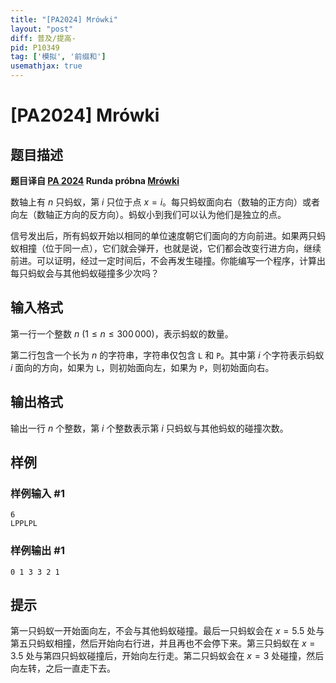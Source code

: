```yaml
---
title: "[PA2024] Mrówki"
layout: "post"
diff: 普及/提高-
pid: P10349
tag: ['模拟', '前缀和']
usemathjax: true
---
```


# [PA2024] Mrówki
## 题目描述

**题目译自 [PA 2024](https://sio2.mimuw.edu.pl/c/pa-2024-1/dashboard/) Runda próbna [Mrówki](https://sio2.mimuw.edu.pl/c/pa-2024-1/p/mro/)**

数轴上有 $n$ 只蚂蚁，第 $i$ 只位于点 $x=i$。每只蚂蚁面向右（数轴的正方向）或者向左（数轴正方向的反方向）。蚂蚁小到我们可以认为他们是独立的点。

信号发出后，所有蚂蚁开始以相同的单位速度朝它们面向的方向前进。如果两只蚂蚁相撞（位于同一点），它们就会弹开，也就是说，它们都会改变行进方向，继续前进。可以证明，经过一定时间后，不会再发生碰撞。你能编写一个程序，计算出每只蚂蚁会与其他蚂蚁碰撞多少次吗？
## 输入格式

第一行一个整数 $n\ (1\le n\le 300\,000)$，表示蚂蚁的数量。

第二行包含一个长为 $n$ 的字符串，字符串仅包含 `L` 和 `P`。其中第 $i$ 个字符表示蚂蚁 $i$ 面向的方向，如果为 `L`，则初始面向左，如果为 `P`，则初始面向右。
## 输出格式

输出一行 $n$ 个整数，第 $i$ 个整数表示第 $i$ 只蚂蚁与其他蚂蚁的碰撞次数。
## 样例

### 样例输入 #1
```
6
LPPLPL

```
### 样例输出 #1
```
0 1 3 3 2 1

```
## 提示

第一只蚂蚁一开始面向左，不会与其他蚂蚁碰撞。最后一只蚂蚁会在 $x=5.5$ 处与第五只蚂蚁相撞，然后开始向右行进，并且再也不会停下来。第三只蚂蚁在 $x=3.5$ 处与第四只蚂蚁碰撞后，开始向左行走。第二只蚂蚁会在 $x=3$ 处碰撞，然后向左转，之后一直走下去。
